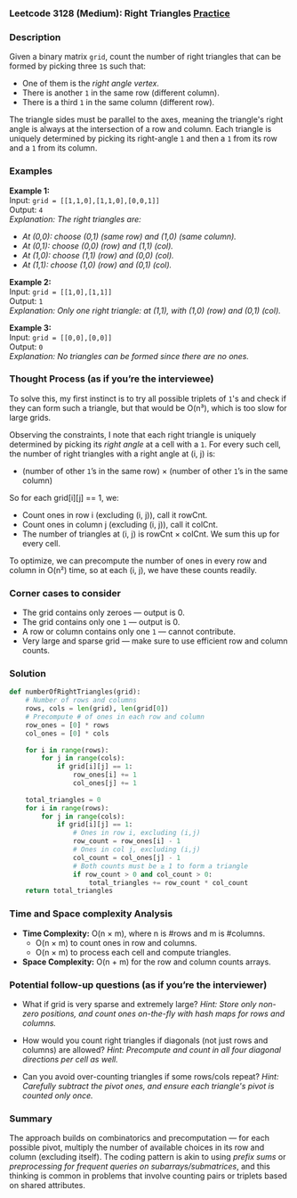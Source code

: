 ### Leetcode 3128 (Medium): Right Triangles [Practice](https://leetcode.com/problems/right-triangles)

### Description  
Given a binary matrix `grid`, count the number of right triangles that can be formed by picking three `1`s such that:
- One of them is the *right angle vertex*.
- There is another `1` in the same row (different column).
- There is a third `1` in the same column (different row).

The triangle sides must be parallel to the axes, meaning the triangle's right angle is always at the intersection of a row and column. Each triangle is uniquely determined by picking its right-angle `1` and then a `1` from its row and a `1` from its column.

### Examples  

**Example 1:**  
Input: `grid = [[1,1,0],[1,1,0],[0,0,1]]`  
Output: `4`  
*Explanation: The right triangles are:*
- *At (0,0): choose (0,1) (same row) and (1,0) (same column).*
- *At (0,1): choose (0,0) (row) and (1,1) (col).*
- *At (1,0): choose (1,1) (row) and (0,0) (col).*
- *At (1,1): choose (1,0) (row) and (0,1) (col).*

**Example 2:**  
Input: `grid = [[1,0],[1,1]]`  
Output: `1`  
*Explanation: Only one right triangle: at (1,1), with (1,0) (row) and (0,1) (col).*

**Example 3:**  
Input: `grid = [[0,0],[0,0]]`  
Output: `0`  
*Explanation: No triangles can be formed since there are no ones.*

### Thought Process (as if you’re the interviewee)  
To solve this, my first instinct is to try all possible triplets of `1`'s and check if they can form such a triangle, but that would be O(n³), which is too slow for large grids.

Observing the constraints, I note that each right triangle is uniquely determined by picking its *right angle* at a cell with a `1`. For every such cell, the number of right triangles with a right angle at (i, j) is:
- (number of other `1`’s in the same row) × (number of other `1`’s in the same column)

So for each grid[i][j] == 1, we:
- Count ones in row i (excluding (i, j)), call it rowCnt.
- Count ones in column j (excluding (i, j)), call it colCnt.
- The number of triangles at (i, j) is rowCnt × colCnt.
We sum this up for every cell.

To optimize, we can precompute the number of ones in every row and column in O(n²) time, so at each (i, j), we have these counts readily.

### Corner cases to consider  
- The grid contains only zeroes — output is 0.
- The grid contains only one `1` — output is 0.
- A row or column contains only one `1` — cannot contribute.
- Very large and sparse grid — make sure to use efficient row and column counts.

### Solution

```python
def numberOfRightTriangles(grid):
    # Number of rows and columns
    rows, cols = len(grid), len(grid[0])
    # Precompute # of ones in each row and column
    row_ones = [0] * rows
    col_ones = [0] * cols
    
    for i in range(rows):
        for j in range(cols):
            if grid[i][j] == 1:
                row_ones[i] += 1
                col_ones[j] += 1
    
    total_triangles = 0
    for i in range(rows):
        for j in range(cols):
            if grid[i][j] == 1:
                # Ones in row i, excluding (i,j)
                row_count = row_ones[i] - 1
                # Ones in col j, excluding (i,j)
                col_count = col_ones[j] - 1
                # Both counts must be ≥ 1 to form a triangle
                if row_count > 0 and col_count > 0:
                    total_triangles += row_count * col_count
    return total_triangles
```

### Time and Space complexity Analysis  

- **Time Complexity:** O(n × m), where n is #rows and m is #columns. 
  - O(n × m) to count ones in row and columns.
  - O(n × m) to process each cell and compute triangles.
- **Space Complexity:** O(n + m) for the row and column counts arrays.

### Potential follow-up questions (as if you’re the interviewer)  

- What if grid is very sparse and extremely large?
  *Hint: Store only non-zero positions, and count ones on-the-fly with hash maps for rows and columns.*

- How would you count right triangles if diagonals (not just rows and columns) are allowed?
  *Hint: Precompute and count in all four diagonal directions per cell as well.*

- Can you avoid over-counting triangles if some rows/cols repeat?
  *Hint: Carefully subtract the pivot ones, and ensure each triangle's pivot is counted only once.*

### Summary
The approach builds on combinatorics and precomputation — for each possible pivot, multiply the number of available choices in its row and column (excluding itself). The coding pattern is akin to using *prefix sums* or *preprocessing for frequent queries on subarrays/submatrices*, and this thinking is common in problems that involve counting pairs or triplets based on shared attributes.
